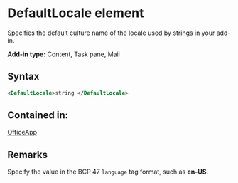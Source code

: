 # DefaultLocale element

Specifies the default culture name of the locale used by strings in your add-in.

**Add-in type:** Content, Task pane, Mail

## Syntax

```XML
<DefaultLocale>string </DefaultLocale>
```

## Contained in:

[OfficeApp](officeapp.md)

## Remarks

Specify the value in the BCP 47  `language` tag format, such as **en-US**.


